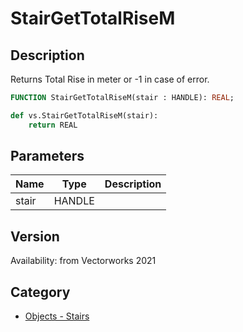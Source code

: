 # StairGetTotalRiseM

## Description
Returns Total Rise in meter or -1 in case of error.

```pascal
FUNCTION StairGetTotalRiseM(stair : HANDLE): REAL;
```

```python
def vs.StairGetTotalRiseM(stair):
    return REAL
```

## Parameters
|Name|Type|Description|
|---|---|---|
|stair|HANDLE|   |

## Version
Availability: from Vectorworks 2021

## Category
* [Objects - Stairs](../Categories/Objects%20-%20Stairs.md)
